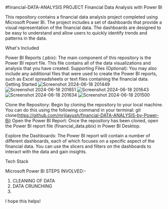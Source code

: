  #financial-DATA-ANALYSIS PROJECT
Financial Data Analysis with Power BI

This repository contains a financial data analysis project completed using Microsoft Power BI. The project includes a set of dashboards that provide a visual representation of the financial data. The dashboards are designed to be easy to understand and allow users to quickly identify trends and patterns in the data.

What's Included

Power BI Reports (.pbix): The main component of this repository is the Power BI report file. This file contains all of the data visualizations and analysis that you have created.
Supporting Files (Optional): You may also include any additional files that were used to create the Power BI reports, such as Excel spreadsheets or text files containing the financial data.
Getting Started
![Screenshot 2024-06-18 201449](https://github.com/mrjiiayush/financial-DATA-ANALYSIS-by-Power-Bi/assets/162704740/5fa152c7-c1c8-4198-9401-3fc7c0045822)
![Screenshot 2024-06-18 201651](https://github.com/mrjiiayush/financial-DATA-ANALYSIS-by-Power-Bi/assets/162704740/ec9ba3b8-085d-4f25-a8fc-60a19db72870)
![Screenshot 2024-06-18 201643](https://github.com/mrjiiayush/financial-DATA-ANALYSIS-by-Power-Bi/assets/162704740/aa0d133f-2bc4-4624-9358-0639b518c6d7)
![Screenshot 2024-06-18 201634](https://github.com/mrjiiayush/financial-DATA-ANALYSIS-by-Power-Bi/assets/162704740/5dd7b4ff-2925-4704-94c7-b348bd61a8d5)
![Screenshot 2024-06-18 201500](https://github.com/mrjiiayush/financial-DATA-ANALYSIS-by-Power-Bi/assets/162704740/064889da-433f-4306-9047-227d87ba970b)


Clone the Repository: Begin by cloning the repository to your local machine. You can do this using the following command in your terminal:
git clone(https://github.com/mrjiiayush/financial-DATA-ANALYSIS-by-Power-Bi)
Open the Power BI Report: Once the repository has been cloned, open the Power BI report file (financial_data.pbix) in Power BI Desktop.

Explore the Dashboards: The Power BI report will contain a number of different dashboards, each of which focuses on a specific aspect of the financial data. You can use the slicers and filters on the dashboards to interact with the data and gain insights.

Tech Stack

Microsoft Power BI
STEPS INVOLVED:-
1. CLEANING OF DATA
2. DATA CRUNCHING
3. 


I hope this helps!
